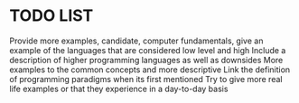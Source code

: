 # TODO LIST
Provide more examples, candidate, computer fundamentals, give an example of the languages that are considered low level and high
Include a description of higher programming languages as well as downsides
More examples to the common concepts and more descriptive
Link the definition of programming paradigms when its first mentioned
Try to give more real life examples or that they experience in a day-to-day basis